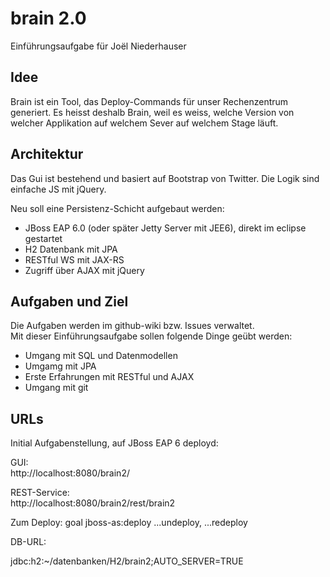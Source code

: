brain 2.0
======

Einführungsaufgabe für Joël Niederhauser



Idee
----

Brain ist ein Tool, das Deploy-Commands für unser Rechenzentrum generiert. 
Es heisst deshalb Brain, weil es weiss, welche Version von welcher Applikation auf welchem Sever auf welchem Stage läuft. 



Architektur
-----------

Das Gui ist bestehend und basiert auf Bootstrap von Twitter. Die Logik sind einfache JS mit jQuery. 

Neu soll eine Persistenz-Schicht aufgebaut werden: 

- JBoss EAP 6.0 (oder später Jetty Server mit JEE6), direkt im eclipse gestartet
- H2 Datenbank mit JPA
- RESTful WS mit JAX-RS
- Zugriff über AJAX mit jQuery


Aufgaben und Ziel
-----------------


Die Aufgaben werden im github-wiki bzw. Issues verwaltet.   
Mit dieser Einführungsaufgabe sollen folgende Dinge geübt werden: 
- Umgang mit SQL und Datenmodellen
- Umgamg mit JPA
- Erste Erfahrungen mit RESTful und AJAX
- Umgang mit git



URLs
----

Initial Aufgabenstellung, auf JBoss EAP 6 deployd:  

GUI:  
http://localhost:8080/brain2/

REST-Service:  
http://localhost:8080/brain2/rest/brain2


Zum Deploy: goal jboss-as:deploy  ...undeploy, ...redeploy


DB-URL: 

jdbc:h2:~/datenbanken/H2/brain2;AUTO_SERVER=TRUE



